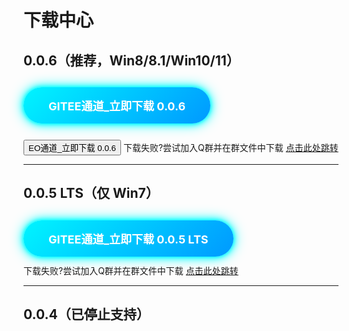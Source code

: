 # 下载中心

<style>
@keyframes neon{0%{box-shadow:0 0 5px #0ff,0 0 10px #0ff,0 0 20px #0ff}50%{box-shadow:0 0 10px #0ff,0 0 20px #0ff,0 0 40px #0ff}100%{box-shadow:0 0 5px #0ff,0 0 10px #0ff,0 0 20px #0ff}}
.btn-dl{display:inline-block;margin:12px 0;padding:16px 40px;font-size:18px;font-weight:700;color:#fff;background:linear-gradient(135deg,#00f5ff 0%,#0099ff 100%);border:none;border-radius:50px;text-decoration:none;animation:neon 2s infinite;transition:transform .3s}
.btn-dl:hover{transform:scale(1.05)}
</style>

## 0.0.6（推荐，Win8/8.1/Win10/11）
<a class="btn-dl" href="https://gitee.com/linfon18/minecraft-connect-tool-api/raw/master/006/Latest.exe">GITEE通道_立即下载 0.0.6</a><br>
<!-- EO通道 -->
<button class="vitepress-button" onclick="
  (() => {
    const d = document.createElement('div');
    d.innerHTML = `
      <div style='position:fixed;inset:0;background:rgba(0,0,0,.45);display:flex;align-items:center;justify-content:center;z-index:9999'>
        <div style='background:#fff;border-radius:8px;min-width:360px;padding:24px;font-family:Segoe UI,system-ui,sans-serif;box-shadow:0 8px 30px rgba(0,0,0,.12)'>
          <h3 style='margin:0 0 16px;font-size:18px'>版本提示</h3>
          <p style='margin:0 0 24px'>当前通道的版本可能不是最新版本，下载后请手动检查是否有更新。</p>
          <div style='text-align:right'>
            <button class='vitepress-button secondary' style='margin-right:12px' onclick='this.closest(\`div\`).parentElement.remove()'>算了</button>
            <button class='vitepress-button' onclick='window.open(`https://baidu.com`,`_blank`);this.closest(\`div\`).parentElement.remove()'>是，前往检查</button>
          </div>
        </div>
      </div>
    `;
    document.body.appendChild(d.firstElementChild);
  })();
">EO通道_立即下载 0.0.6</button>
下载失败?尝试加入Q群并在群文件中下载 <a href="/quick-start/gethelp">点击此处跳转</a>

---

## 0.0.5 LTS（仅 Win7）
<a class="btn-dl" href="https://gitee.com/linfon18/minecraft-connect-tool-api/raw/master/005/Latest.exe">GITEE通道_立即下载 0.0.5 LTS</a><br>
下载失败?尝试加入Q群并在群文件中下载 <a href="/quick-start/gethelp">点击此处跳转</a>

---

## 0.0.4（已停止支持）
